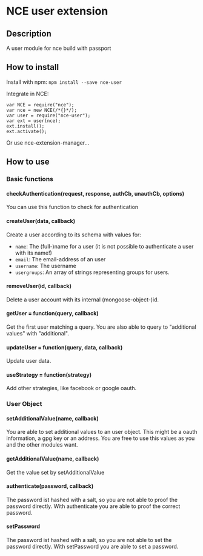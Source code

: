 # NCE user extension
## Description
A user module for nce build with passport

## How to install
Install with npm: `npm install --save nce-user`

Integrate in NCE:

```
var NCE = require("nce");
var nce = new NCE(/*{}*/);
var user = require("nce-user");
var ext = user(nce);
ext.install();
ext.activate();
```

Or use nce-extension-manager...

## How to use
### Basic functions
#### checkAuthentication(request, response, authCb, unauthCb, options)
You can use this function to check for authentication
#### createUser(data, callback)
Create a user according to its schema with values for:
* `name`: The (full-)name for a user (it is not possible to authenticate a user with its name!)
* `email`: The email-address of an user
* `username`: The username
* `usergroups`: An array of strings representing groups for users.

#### removeUser(id, callback)
Delete a user account with its internal (mongoose-object-)id.
#### getUser = function(query, callback)
Get the first user matching a query. You are also able to query to "additional values" with "additional".
#### updateUser = function(query, data, callback)
Update user data.
#### useStrategy = function(strategy)
Add other strategies, like facebook or google oauth.
### User Object
#### setAdditionalValue(name, callback)
You are able to set additional values to an user object. This might be a oauth information, a gpg key or an address. You are free to use this values as you and the other modules want.
#### getAdditionalValue(name, callback)
Get the value set by setAdditionalValue
#### authenticate(password, callback)
The password ist hashed with a salt, so you are not able to proof the password directly. With authenticate you are able to proof the correct password.
#### setPassword
The password ist hashed with a salt, so you are not able to set the password directly. With setPassword you are able to set a password.